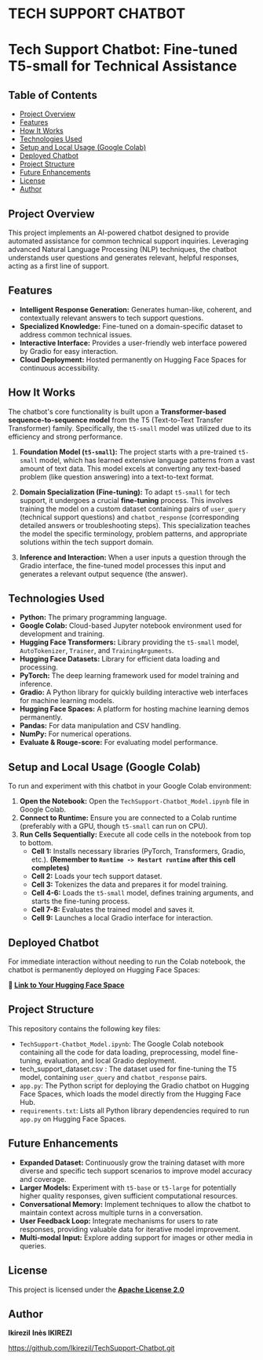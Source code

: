 # TECH SUPPORT CHATBOT


# Tech Support Chatbot: Fine-tuned T5-small for Technical Assistance

## Table of Contents
- [Project Overview](#project-overview)
- [Features](#features)
- [How It Works](#how-it-works)
- [Technologies Used](#technologies-used)
- [Setup and Local Usage (Google Colab)](#setup-and-local-usage-google-colab)
- [Deployed Chatbot](#deployed-chatbot)
- [Project Structure](#project-structure)
- [Future Enhancements](#future-enhancements)
- [License](#license)
- [Author](#author)

## Project Overview

This project implements an AI-powered chatbot designed to provide automated assistance for common technical support inquiries. Leveraging advanced Natural Language Processing (NLP) techniques, the chatbot understands user questions and generates relevant, helpful responses, acting as a first line of support.

## Features

* **Intelligent Response Generation:** Generates human-like, coherent, and contextually relevant answers to tech support questions.
* **Specialized Knowledge:** Fine-tuned on a domain-specific dataset to address common technical issues.
* **Interactive Interface:** Provides a user-friendly web interface powered by Gradio for easy interaction.
* **Cloud Deployment:** Hosted permanently on Hugging Face Spaces for continuous accessibility.

## How It Works

The chatbot's core functionality is built upon a **Transformer-based sequence-to-sequence model** from the T5 (Text-to-Text Transfer Transformer) family. Specifically, the `t5-small` model was utilized due to its efficiency and strong performance.

1.  **Foundation Model (`t5-small`):** The project starts with a pre-trained `t5-small` model, which has learned extensive language patterns from a vast amount of text data. This model excels at converting any text-based problem (like question answering) into a text-to-text format.

2.  **Domain Specialization (Fine-tuning):** To adapt `t5-small` for tech support, it undergoes a crucial **fine-tuning** process. This involves training the model on a custom dataset containing pairs of `user_query` (technical support questions) and `chatbot_response` (corresponding detailed answers or troubleshooting steps). This specialization teaches the model the specific terminology, problem patterns, and appropriate solutions within the tech support domain.

3.  **Inference and Interaction:** When a user inputs a question through the Gradio interface, the fine-tuned model processes this input and generates a relevant output sequence (the answer).

## Technologies Used

* **Python:** The primary programming language.
* **Google Colab:** Cloud-based Jupyter notebook environment used for development and training.
* **Hugging Face Transformers:** Library providing the `t5-small` model, `AutoTokenizer`, `Trainer`, and `TrainingArguments`.
* **Hugging Face Datasets:** Library for efficient data loading and processing.
* **PyTorch:** The deep learning framework used for model training and inference.
* **Gradio:** A Python library for quickly building interactive web interfaces for machine learning models.
* **Hugging Face Spaces:** A platform for hosting machine learning demos permanently.
* **Pandas:** For data manipulation and CSV handling.
* **NumPy:** For numerical operations.
* **Evaluate & Rouge-score:** For evaluating model performance.

## Setup and Local Usage (Google Colab)

To run and experiment with this chatbot in your Google Colab environment:

1.  **Open the Notebook:** Open the `TechSupport-Chatbot_Model.ipynb` file in Google Colab.
2.  **Connect to Runtime:** Ensure you are connected to a Colab runtime (preferably with a GPU, though `t5-small` can run on CPU).
3.  **Run Cells Sequentially:** Execute all code cells in the notebook from top to bottom.
    * **Cell 1:** Installs necessary libraries (PyTorch, Transformers, Gradio, etc.). **(Remember to `Runtime -> Restart runtime` after this cell completes)**
    * **Cell 2:** Loads your tech support dataset.
    * **Cell 3:** Tokenizes the data and prepares it for model training.
    * **Cell 4-6:** Loads the `t5-small` model, defines training arguments, and starts the fine-tuning process.
    * **Cell 7-8:** Evaluates the trained model and saves it.
    * **Cell 9:** Launches a local Gradio interface for interaction.

## Deployed Chatbot

For immediate interaction without needing to run the Colab notebook, the chatbot is permanently deployed on Hugging Face Spaces:

**🔗 [Link to Your Hugging Face Space](https://huggingface.co/spaces/ikirezii/inesii)**



## Project Structure

This repository contains the following key files:

* `TechSupport-Chatbot_Model.ipynb`: The Google Colab notebook containing all the code for data loading, preprocessing, model fine-tuning, evaluation, and local Gradio deployment.
*  tech_support_dataset.csv
 : The dataset used for fine-tuning the T5 model, containing `user_query` and `chatbot_response` pairs.
* `app.py`: The Python script for deploying the Gradio chatbot on Hugging Face Spaces, which loads the model directly from the Hugging Face Hub.
* `requirements.txt`: Lists all Python library dependencies required to run `app.py` on Hugging Face Spaces.


## Future Enhancements

* **Expanded Dataset:** Continuously grow the training dataset with more diverse and specific tech support scenarios to improve model accuracy and coverage.
* **Larger Models:** Experiment with `t5-base` or `t5-large` for potentially higher quality responses, given sufficient computational resources.
* **Conversational Memory:** Implement techniques to allow the chatbot to maintain context across multiple turns in a conversation.
* **User Feedback Loop:** Integrate mechanisms for users to rate responses, providing valuable data for iterative model improvement.
* **Multi-modal Input:** Explore adding support for images or other media in queries.

## License

This project is licensed under the **[Apache License 2.0](https://www.apache.org/licenses/LICENSE-2.0)** 

## Author

**IkireziI**
**Inès IKIREZI**

https://github.com/IkireziI/TechSupport-Chatbot.git

